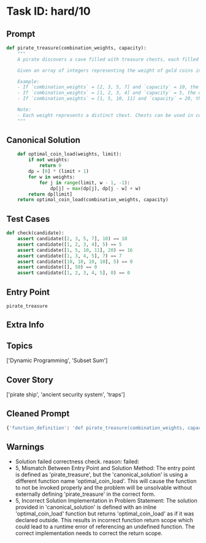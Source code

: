 # Task ID: hard/10

## Prompt

```python
def pirate_treasure(combination_weights, capacity):
    """
    A pirate discovers a cave filled with treasure chests, each filled with gold coins of different weights. The cave has an ancient security system where exceeding a total weight limit triggers deadly traps. The challenge is to determine the maximum weight of gold coins that can be extracted without activating these traps.

    Given an array of integers representing the weight of gold coins in each chest and an integer 'capacity' representing the maximum allowable weight, return the maximum weight of coins that can be carried without surpassing the capacity. You must achieve this by using each chest only once.

    Example:
    - If `combination_weights` = [2, 3, 5, 7] and `capacity` = 10, the correct output should be 10 because the combinations `2 + 3 + 5` maximize the total weight.
    - If `combination_weights` = [1, 2, 3, 4] and `capacity` = 5, the optimal load is 5 because you can use `1 + 4`.
    - If `combination_weights` = [1, 5, 10, 11] and `capacity` = 20, the best choice results in 16 by using `5 + 11`.

    Note:
    - Each weight represents a distinct chest. Chests can be used in combination as long as the total weight does not exceed the capacity.
    """

```

## Canonical Solution

```python
    def optimal_coin_load(weights, limit):
        if not weights:
            return 0
        dp = [0] * (limit + 1)
        for w in weights:
            for j in range(limit, w - 1, -1):
                dp[j] = max(dp[j], dp[j - w] + w)
        return dp[limit]
    return optimal_coin_load(combination_weights, capacity)
```

## Test Cases

```python
def check(candidate):
    assert candidate([2, 3, 5, 7], 10) == 10
    assert candidate([1, 2, 3, 4], 5) == 5
    assert candidate([1, 5, 10, 11], 20) == 16
    assert candidate([1, 3, 4, 5], 7) == 7
    assert candidate([10, 10, 10, 10], 5) == 0
    assert candidate([], 50) == 0
    assert candidate([1, 2, 3, 4, 5], 0) == 0
```

## Entry Point

`pirate_treasure`

## Extra Info

## Topics

['Dynamic Programming', 'Subset Sum']

## Cover Story

['pirate ship', 'ancient security system', 'traps']

## Cleaned Prompt

```python
{'function_definition': 'def pirate_treasure(combination_weights, capacity):\n', 'explanation': 'Given weights of gold coins in treasure chests and a maximum carrying capacity, calculate the maximum total weight of coins that can be taken without exceeding the capacity, each chest can be used not more than once.\n', 'examples': {'example_1': {'combination_weights': [2, 3, 5, 7], 'capacity': 10, 'output': 10}, 'example_2': {'combination_weights': [1, 2, 3, 4], 'capacity': 5, 'output': 5}, 'example_3': {'combination_weights': [1, 5, 10, 11], 'capacity': 20, 'output': 16}}}
```

## Warnings

- Solution failed correctness check. reason: failed: 
- 5, Mismatch Between Entry Point and Solution Method: The entry point is defined as 'pirate_treasure', but the 'canonical_solution' is using a different function name 'optimal_coin_load'. This will cause the function to not be invoked properly and the problem will be unsolvable without externally defining 'pirate_treasure' in the correct form.
- 5, Incorrect Solution Implementation in Problem Statement: The solution provided in 'canonical_solution' is defined with an inline 'optimal_coin_load' function but returns 'optimal_coin_load' as if it was declared outside. This results in incorrect function return scope which could lead to a runtime error of referencing an undefined function. The correct implementation needs to correct the return scope.

